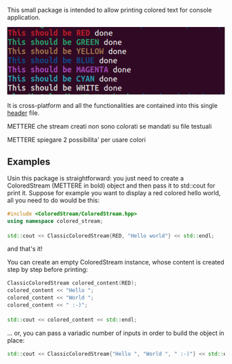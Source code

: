 This small package is intended to allow printing colored text for console application.

![What you will see from the console:](Sample.png)

It is cross-platform and all the functionalities are contained into this single [header](./src/ColoredStream/ColoredStream.hpp) file.

METTERE che stream creati non sono colorati se mandati su file testuali

METTERE spiegare 2 possibilita' per usare colori

## Examples

Usin this package is straightforward: you just need to create a ColoredStream (METTERE in bold) object and then pass it to std::cout for print it.
Suppose for example you want to display a red colored hello world, all you need to do would be this:

```cpp
#include <ColoredStream/ColoredStream.hpp>
using namespace colored_stream;

std::cout << ClassicColoredStream{RED, "Hello world"} << std::endl;
```
and that's it!

You can create an empty ColoredStream instance, whose content is created step by step before printing:

```cpp
ClassicColoredStream colored_content(RED);
colored_content << "Hello ";
colored_content << "World ";
colored_content << " :-)";

std::cout << colored_content << std::endl;
```

... or, you can pass a variadic number of inputs in order to build the object in place:

```cpp
std::cout << ClassicColoredStream{"Hello ", "World ", " :-)"} << std::endl;
```